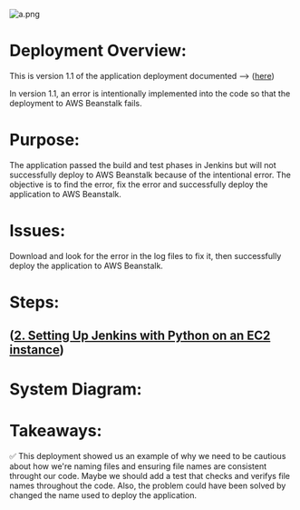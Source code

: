 ![a.png](https://github-assets-first-deployment.s3.amazonaws.com/1.1/urlshortener.PNG)

# Deployment Overview:

This is version 1.1 of the application deployment documented --> ([here](https://github.com/djtoler/firstDelpoyment/tree/main))

In version 1.1, an error is intentionally implemented into the code so that the deployment to AWS Beanstalk fails. 

# Purpose:

The application passed the build and test phases in Jenkins but will not successfully deploy to AWS Beanstalk because of the intentional error. The objective is to find the error, fix the error and successfully deploy the application to AWS Beanstalk.

# Issues:
Download and look for the error in the log files to fix it, then successfully deploy the application to AWS Beanstalk.

# Steps:
## ([2. Setting Up Jenkins with Python on an EC2 instance](https://github.com/djtoler/URL-Shortener-Deployment2/blob/main/Deployment2JenkinsMarkdown.md))

# System Diagram:

# Takeaways:
<aside>
✅ This deployment showed us an example of why we need to be cautious about how we're naming files and ensuring file names are consistent throught our code. Maybe we should add a test that checks and verifys file names throughout the code. Also, the problem could have been solved by changed the name used to deploy the application.

</aside>

